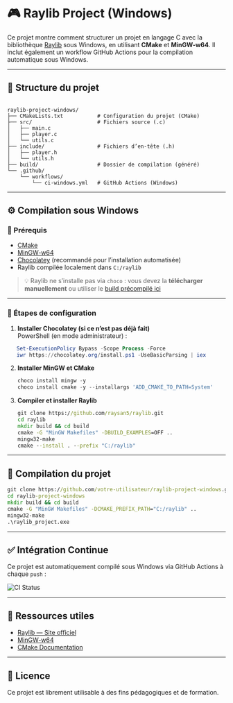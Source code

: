 # 🎮 Raylib Project (Windows)

Ce projet montre comment structurer un projet en langage C avec la bibliothèque [Raylib](https://www.raylib.com/) sous Windows, en utilisant **CMake** et **MinGW-w64**. Il inclut également un workflow GitHub Actions pour la compilation automatique sous Windows.

---

## 📁 Structure du projet

```

raylib-project-windows/
├── CMakeLists.txt           # Configuration du projet (CMake)
├── src/                     # Fichiers source (.c)
│   ├── main.c
│   ├── player.c
│   └── utils.c
├── include/                 # Fichiers d’en-tête (.h)
│   ├── player.h
│   └── utils.h
├── build/                   # Dossier de compilation (généré)
└── .github/
    └── workflows/
        └── ci-windows.yml   # GitHub Actions (Windows)

````

---

## ⚙️ Compilation sous Windows

### 📌 Prérequis

- [CMake](https://cmake.org/download/) 
- [MinGW-w64](https://www.mingw-w64.org/)
- [Chocolatey](https://chocolatey.org/) (recommandé pour l’installation automatisée)
- Raylib compilée localement dans `C:/raylib`

> 💡 Raylib ne s’installe pas via `choco` : vous devez la **télécharger manuellement** ou utiliser le [build précompilé ici](https://github.com/raysan5/raylib/releases)

---

### 🧰 Étapes de configuration

1. **Installer Chocolatey (si ce n’est pas déjà fait)**  
   PowerShell (en mode administrateur) :
```powershell
   Set-ExecutionPolicy Bypass -Scope Process -Force
   iwr https://chocolatey.org/install.ps1 -UseBasicParsing | iex
```

2. **Installer MinGW et CMake**

   ```powershell
   choco install mingw -y
   choco install cmake -y --installargs 'ADD_CMAKE_TO_PATH=System'
   ```

3. **Compiler et installer Raylib**

   ```cmd
   git clone https://github.com/raysan5/raylib.git
   cd raylib
   mkdir build && cd build
   cmake -G "MinGW Makefiles" -DBUILD_EXAMPLES=OFF ..
   mingw32-make
   cmake --install . --prefix "C:/raylib"
   ```

---

## 🚀 Compilation du projet

```cmd
git clone https://github.com/votre-utilisateur/raylib-project-windows.git
cd raylib-project-windows
mkdir build && cd build
cmake -G "MinGW Makefiles" -DCMAKE_PREFIX_PATH="C:/raylib" ..
mingw32-make
.\raylib_project.exe
```

---

## ✅ Intégration Continue

Ce projet est automatiquement compilé sous Windows via GitHub Actions à chaque `push` :

![CI Status](https://github.com/mnassrib/raylib-project-windows/actions/workflows/ci-windows.yml/badge.svg)

---

## 📄 Ressources utiles

* [Raylib — Site officiel](https://www.raylib.com/)
* [MinGW-w64](https://www.mingw-w64.org/)
* [CMake Documentation](https://cmake.org/documentation/)

---

## 📜 Licence

Ce projet est librement utilisable à des fins pédagogiques et de formation.